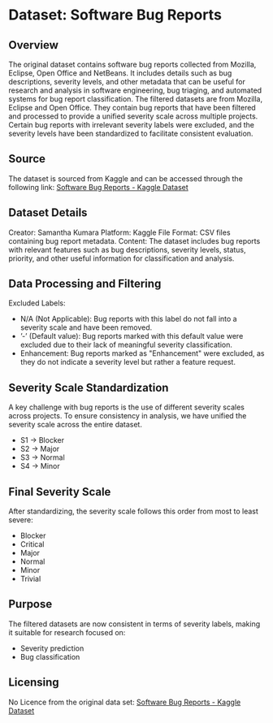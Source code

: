 # Dataset: Software Bug Reports
## Overview
The original dataset contains software bug reports collected from Mozilla, Eclipse, Open Office and NetBeans. It includes details such as bug descriptions, severity levels, and other metadata that can be useful for research and analysis in software engineering, bug triaging, and automated systems for bug report classification. The filtered datasets are from Mozilla, Eclipse and Open Office. They contain bug reports that have been filtered and processed to provide a unified severity scale across multiple projects. Certain bug reports with irrelevant severity labels were excluded, and the severity levels have been standardized to facilitate consistent evaluation.

## Source
The dataset is sourced from Kaggle and can be accessed through the following link: [Software Bug Reports - Kaggle Dataset](https://www.kaggle.com/datasets/samanthakumara/software-bug-reports)

## Dataset Details
Creator: Samantha Kumara
Platform: Kaggle
File Format: CSV files containing bug report metadata.
Content: The dataset includes bug reports with relevant features such as bug descriptions, severity levels, status, priority, and other useful information for classification and analysis.

## Data Processing and Filtering
Excluded Labels:
- N/A (Not Applicable): Bug reports with this label do not fall into a severity scale and have been removed.
- ’-’ (Default value): Bug reports marked with this default value were excluded due to their lack of meaningful severity classification.
- Enhancement: Bug reports marked as "Enhancement" were excluded, as they do not indicate a severity level but rather a feature request.

## Severity Scale Standardization
A key challenge with bug reports is the use of different severity scales across projects. To ensure consistency in analysis, we have unified the severity scale across the entire dataset.

- S1 → Blocker
- S2 → Major
- S3 → Normal
- S4 → Minor

## Final Severity Scale
After standardizing, the severity scale follows this order from most to least severe:

- Blocker
- Critical
- Major
- Normal
- Minor
- Trivial

## Purpose
The filtered datasets are now consistent in terms of severity labels, making it suitable for research focused on:

- Severity prediction
- Bug classification

## Licensing
No Licence from the original data set: [Software Bug Reports - Kaggle Dataset](https://www.kaggle.com/datasets/samanthakumara/software-bug-reports)
